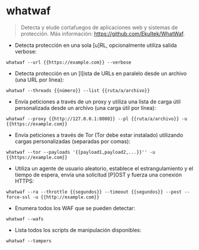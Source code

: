 # whatwaf

> Detecta y elude cortafuegos de aplicaciones web y sistemas de protección.
> Más información: <https://github.com/Ekultek/WhatWaf>.

- Detecta protección en una sola [u]RL, opcionalmente utiliza salida verbose:

`whatwaf --url {{https://example.com}} --verbose`

- Detecta protección en un [l]ista de URLs en paralelo desde un archivo (una URL por línea):

`whatwaf --threads {{número}} --list {{ruta/a/archivo}}`

- Envía peticiones a través de un proxy y utiliza una lista de carga útil personalizada desde un archivo (una carga útil por línea):

`whatwaf --proxy {{http://127.0.0.1:8080}} --pl {{ruta/a/archivo}} -u {{https://example.com}}`

- Envía peticiones a través de Tor (Tor debe estar instalado) utilizando cargas personalizadas (separadas por comas):

`whatwaf --tor --payloads '{{payload1,payload2,...}}'' -u {{https://example.com}}`

- Utiliza un agente de usuario aleatorio, establece el estrangulamiento y el tiempo de espera, envía una solicitud [P]OST y fuerza una conexión HTTPS:

`whatwaf --ra --throttle {{segundos}} --timeout {{segundos}} --post --force-ssl -u {{http://example.com}}`

- Enumera todos los WAF que se pueden detectar:

`whatwaf --wafs`

- Lista todos los scripts de manipulación disponibles:

`whatwaf --tampers`
